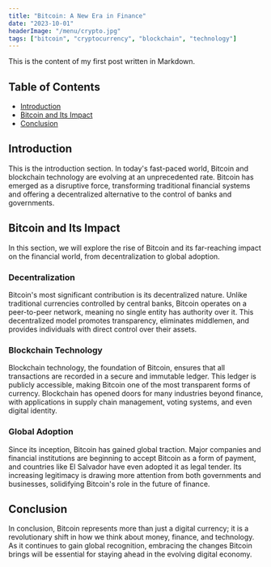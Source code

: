 ```yaml
---
title: "Bitcoin: A New Era in Finance"
date: "2023-10-01"
headerImage: "/menu/crypto.jpg"
tags: ["bitcoin", "cryptocurrency", "blockchain", "technology"]
---
```


This is the content of my first post written in Markdown.

## Table of Contents

- [Introduction](#introduction)
- [Bitcoin and Its Impact](#bitcoin-and-its-impact)
- [Conclusion](#conclusion)

## Introduction

This is the introduction section. In today's fast-paced world, Bitcoin and blockchain technology are evolving at an unprecedented rate. Bitcoin has emerged as a disruptive force, transforming traditional financial systems and offering a decentralized alternative to the control of banks and governments.

## Bitcoin and Its Impact

In this section, we will explore the rise of Bitcoin and its far-reaching impact on the financial world, from decentralization to global adoption.

### Decentralization

Bitcoin's most significant contribution is its decentralized nature. Unlike traditional currencies controlled by central banks, Bitcoin operates on a peer-to-peer network, meaning no single entity has authority over it. This decentralized model promotes transparency, eliminates middlemen, and provides individuals with direct control over their assets.

### Blockchain Technology

Blockchain technology, the foundation of Bitcoin, ensures that all transactions are recorded in a secure and immutable ledger. This ledger is publicly accessible, making Bitcoin one of the most transparent forms of currency. Blockchain has opened doors for many industries beyond finance, with applications in supply chain management, voting systems, and even digital identity.

### Global Adoption

Since its inception, Bitcoin has gained global traction. Major companies and financial institutions are beginning to accept Bitcoin as a form of payment, and countries like El Salvador have even adopted it as legal tender. Its increasing legitimacy is drawing more attention from both governments and businesses, solidifying Bitcoin's role in the future of finance.

## Conclusion

In conclusion, Bitcoin represents more than just a digital currency; it is a revolutionary shift in how we think about money, finance, and technology. As it continues to gain global recognition, embracing the changes Bitcoin brings will be essential for staying ahead in the evolving digital economy.
